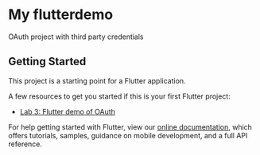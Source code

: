 # My flutterdemo

OAuth project with third party credentials 

## Getting Started

This project is a starting point for a Flutter application.

A few resources to get you started if this is your first Flutter project:

- [Lab 3: Flutter demo of OAuth](https://github.com/ZexiXin/OAuth-Lab_CYBR8480/blob/main/flutterdemo/lib/main.dart)

For help getting started with Flutter, view our
[online documentation](https://flutter.dev/docs), which offers tutorials,
samples, guidance on mobile development, and a full API reference.

